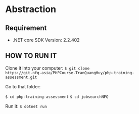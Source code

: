 # Abstraction
## Requirement

- .NET core SDK Version: 2.2.402

## HOW TO RUN IT

Clone it into your computer:
`$ git clone https://git.nfq.asia/PHPCourse.TranQuangHuy/php-training-assessment.git`

Go to that folder:

`$ cd php-training-assessment`
`$ cd jobsearchNFQ`

Run it:
`$ dotnet run`
